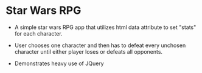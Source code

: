 # Star Wars RPG

- A simple star wars RPG app that utilizes html data attribute to set "stats" for each character.

- User chooses one character and then has to defeat every unchosen character until either player loses or defeats all opponents.

- Demonstrates heavy use of JQuery
